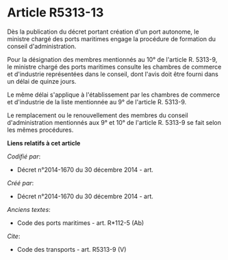 # Article R5313-13

Dès la publication du décret portant création d'un port autonome, le ministre chargé des ports maritimes engage la procédure
de formation du conseil d'administration. 

Pour la désignation des membres mentionnés au 10° de l'article R. 5313-9, le ministre chargé des ports maritimes consulte les
chambres de commerce et d'industrie représentées dans le conseil, dont l'avis doit être fourni dans un délai de quinze
jours. 

Le même délai s'applique à l'établissement par les chambres de commerce et d'industrie de la liste mentionnée au 9° de
l'article R. 5313-9. 

Le remplacement ou le renouvellement des membres du conseil d'administration mentionnés aux 9° et 10° de l'article R. 5313-9
se fait selon les mêmes procédures.

**Liens relatifs à cet article**

_Codifié par_:

  - Décret n°2014-1670 du 30 décembre 2014 - art.

_Créé par_:

  - Décret n°2014-1670 du 30 décembre 2014 - art.

_Anciens textes_:

  - Code des ports maritimes - art. R*112-5 (Ab)

_Cite_:

  - Code des transports - art. R5313-9 (V)
